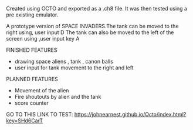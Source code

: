 Created using OCTO and exported as a .ch8 file. It was then tested using a pre existing emulator.

A prototype version of SPACE INVADERS.The tank can be moved to the right using, user input D 
The tank can also be moved to the left of the screen using ,user input key A 

FINISHED FEATURES
- drawing space aliens , tank , canon balls
- user input for tank movement to the right and left


PLANNED FEATURES
- Movement of the alien
- Fire shoutouts by alien and the tank
- score counter

GO TO THIS LINK TO TEST: https://johnearnest.github.io/Octo/index.html?key=SHd6CarT
